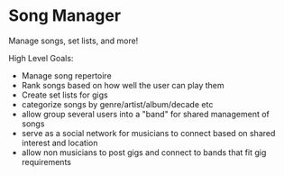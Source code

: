 # Song Manager
Manage songs, set lists, and more!

High Level Goals:
- Manage song repertoire
- Rank songs based on how well the user can play them
- Create set lists for gigs
- categorize songs by genre/artist/album/decade etc
- allow group several users into a "band" for shared management of songs
- serve as a social network for musicians to connect based on shared interest and location
- allow non musicians to post gigs and connect to bands that fit gig requirements